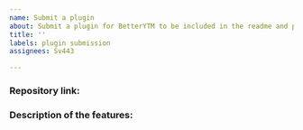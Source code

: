 ```yaml
---
name: Submit a plugin
about: Submit a plugin for BetterYTM to be included in the readme and possibly the userscript itself
title: ''
labels: plugin submission
assignees: Sv443

---
```



### Repository link:
<!-- Link to the repository of the plugin you want to submit -->


### Description of the features:
<!-- A concise description or list of your plugin's features -->
